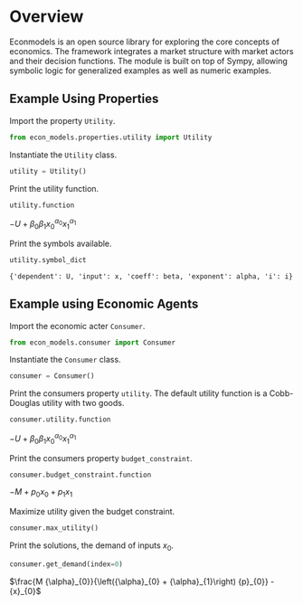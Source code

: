 # Overview

Econmodels is an open source library for exploring the core concepts of economics. The framework integrates a market structure with market actors and their decision functions. The module is built on top of Sympy, allowing symbolic logic for generalized examples as well as numeric examples.

## Example Using Properties

Import the property `Utility`.


```python
from econ_models.properties.utility import Utility
```

Instantiate the `Utility` class.


```python
utility = Utility()
```

Print the utility function.


```python
utility.function
```




$\displaystyle - U + {\beta}_{0} {\beta}_{1} {x}_{0}^{{\alpha}_{0}} {x}_{1}^{{\alpha}_{1}}$



Print the symbols available.


```python
utility.symbol_dict
```




    {'dependent': U, 'input': x, 'coeff': beta, 'exponent': alpha, 'i': i}



## Example using Economic Agents

Import the economic acter `Consumer`.


```python
from econ_models.consumer import Consumer
```

Instantiate the `Consumer` class.


```python
consumer = Consumer()
```

Print the consumers property `utility`. The default utility function is a Cobb-Douglas utility with two goods.


```python
consumer.utility.function
```




$- U + {\beta}_{0} {\beta}_{1} {x}_{0}^{{\alpha}_{0}} {x}_{1}^{{\alpha}_{1}}$



Print the consumers property `budget_constraint`.


```python
consumer.budget_constraint.function
```




$- M + {p}_{0} {x}_{0} + {p}_{1} {x}_{1}$



Maximize utility given the budget constraint.


```python
consumer.max_utility()
```

Print the solutions, the demand of inputs $x_0$.


```python
consumer.get_demand(index=0)
```




$\frac{M {\alpha}_{0}}{\left({\alpha}_{0} + {\alpha}_{1}\right) {p}_{0}} - {x}_{0}$


